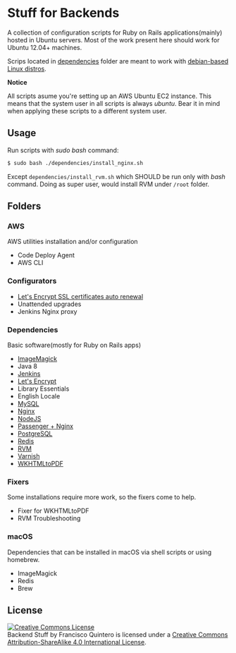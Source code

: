 # Stuff for Backends

A collection of configuration scripts for Ruby on Rails applications(mainly) hosted in Ubuntu servers. Most of the work present here should work for Ubuntu 12.04+ machines.

Scrips located in [dependencies](dependencies/) folder are meant to work with [debian-based Linux distros](https://en.wikipedia.org/wiki/List_of_Linux_distributions#Debian-based).

**Notice**

All scripts asume you're setting up an AWS Ubuntu EC2 instance. This means that the system user in all scripts is always _ubuntu_. Bear it in mind when applying these scripts to a different system user.

## Usage

Run scripts with _sudo bash_ command:

```bash
$ sudo bash ./dependencies/install_nginx.sh
```

Except `dependencies/install_rvm.sh` which SHOULD be run only with _bash_ command. Doing as super user, would install RVM under `/root` folder.

## Folders

### AWS

AWS utilities installation and/or configuration

- Code Deploy Agent
- AWS CLI

### Configurators

- [Let's Encrypt SSL certificates auto renewal](configurators/letsencrypt)
- Unattended upgrades
- Jenkins Nginx proxy

### Dependencies

Basic software(mostly for Ruby on Rails apps)

- [ImageMagick](https://en.wikipedia.org/wiki/ImageMagick)
- Java 8
- [Jenkins](https://jenkins.io)
- [Let's Encrypt](https://letsencrypt.org/)
- Library Essentials
- English Locale
- [MySQL](http://www.mysql.com/)
- [Nginx](https://nginx.org/)
- [NodeJS](https://nodejs.org/)
- [Passenger + Nginx](https://www.phusionpassenger.com/)
- [PostgreSQL](https://postgresql.org/)
- [Redis](https://redis.io/)
- [RVM](https://rvm.io/)
- [Varnish](https://varnish-cache.org/)
- [WKHTMLtoPDF](https://wkhtmltopdf.org/)

### Fixers

Some installations require more work, so the fixers come to help.

- Fixer for WKHTMLtoPDF
- RVM Troubleshooting

### macOS

Dependencies that can be installed in macOS via shell scripts or using homebrew.

- ImageMagick
- Redis
- Brew

## License

<a rel="license" href="http://creativecommons.org/licenses/by-sa/4.0/"><img alt="Creative Commons License" style="border-width:0" src="https://i.creativecommons.org/l/by-sa/4.0/88x31.png" /></a><br /><span xmlns:dct="http://purl.org/dc/terms/" property="dct:title">Backend Stuff</span> by <span xmlns:cc="http://creativecommons.org/ns#" property="cc:attributionName">Francisco Quintero</span> is licensed under a <a rel="license" href="http://creativecommons.org/licenses/by-sa/4.0/">Creative Commons Attribution-ShareAlike 4.0 International License</a>.
